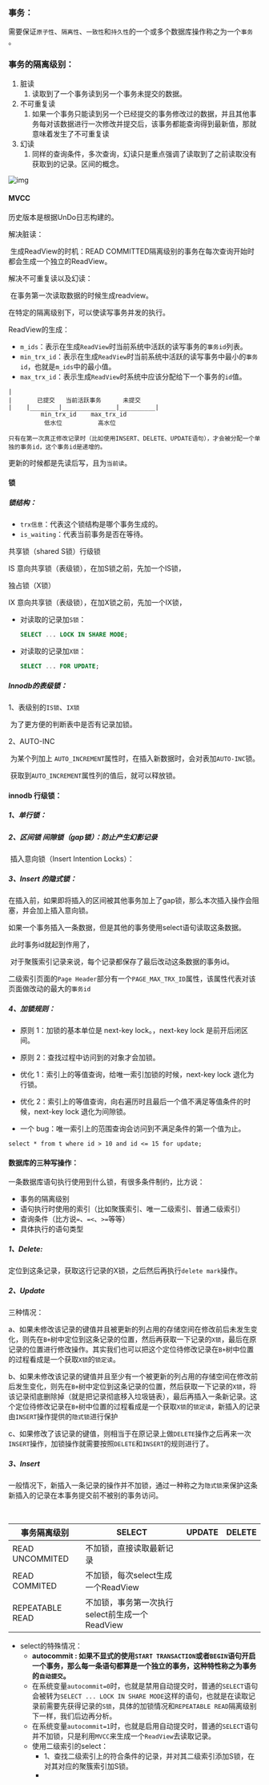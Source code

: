 ### 事务：

​	需要保证`原子性`、`隔离性`、`一致性`和`持久性`的一个或多个数据库操作称之为一个`事务` 。

### 事务的隔离级别：

1. 脏读
   1. 读取到了一个事务读到另一个事务未提交的数据。
2. 不可重复读
   1. 如果一个事务只能读到另一个已经提交的事务修改过的数据，并且其他事务每对该数据进行一次修改并提交后，该事务都能查询得到最新值，那就意味着发生了不可重复读
3. 幻读
   1. 同样的查询条件，多次查询，幻读只是重点强调了读取到了之前读取没有获取到的记录。区间的概念。

![img](https://docimg1.docs.qq.com/image/bqt2gnQCApKaoN_AJBChXQ?w=886&h=235)

#### MVCC

历史版本是根据UnDo日志构建的。

解决脏读：

​	生成ReadView的时机：READ COMMITTED隔离级别的事务在每次查询开始时都会生成一个独立的ReadView。

解决不可重复读以及幻读：

​	在事务第一次读取数据的时候生成readview。

在特定的隔离级别下，可以使读写事务并发的执行。

ReadView的生成：

- `m_ids`：表示在生成`ReadView`时当前系统中活跃的读写事务的`事务id`列表。
- `min_trx_id`：表示在生成`ReadView`时当前系统中活跃的读写事务中最小的`事务id`，也就是`m_ids`中的最小值。
- `max_trx_id`：表示生成`ReadView`时系统中应该分配给下一个事务的`id`值。

````|
|
|		已提交	  当前活跃事务      未提交
|    |________|_______________|__________|
         min_trx_id    max_trx_id
          低水位          高水位

````

`只有在第一次真正修改记录时（比如使用INSERT、DELETE、UPDATE语句），才会被分配一个单独的事务id，这个事务id是递增的。`

更新的时候都是先读后写，且为`当前读`。



#### 锁

##### 锁结构：

- `trx信息`：代表这个锁结构是哪个事务生成的。
- `is_waiting`：代表当前事务是否在等待。



 共享锁（shared S锁）行级锁 

 IS 意向共享锁（表级锁），在加S锁之前，先加一个IS锁，

独占锁（X锁）

 IX 意向共享锁（表级锁），在加X锁之前，先加一个IX锁，

- 对读取的记录加`S锁`：

  ```sql
  SELECT ... LOCK IN SHARE MODE;
  ```

- 对读取的记录加`X锁`：

  ```sql
  SELECT ... FOR UPDATE;
  ```

##### Innodb的表级锁：

1、表级别的`IS锁`、`IX锁`

​	为了更方便的判断表中是否有记录加锁。

2、AUTO-INC

​	为某个列加上 `AUTO_INCREMENT`属性时，在插入新数据时，会对表加`AUTO-INC`锁。

​	获取到`AUTO_INCREMENT`属性列的值后，就可以释放锁。

#### innodb 行级锁：

##### 1、单行锁：

##### 2、区间锁 间隙锁（gap锁）：防止产生幻影记录

​	插入意向锁（Insert Intention Locks）：

##### 3、Insert 的隐式锁：

​	在插入前，如果即将插入的区间被其他事务加上了gap锁，那么本次插入操作会阻塞，并会加上插入意向锁。

​	如果一个事务插入一条数据，但是其他的事务使用select语句读取这条数据。

​	此时事务id就起到作用了，

​	对于聚簇索引记录来说，每个记录都保存了最后改动这条数据的事务id。

​	二级索引页面的`Page Header`部分有一个`PAGE_MAX_TRX_ID`属性，该属性代表对该页面做改动的最大的`事务id`

##### 4、加锁规则：

* 原则 1：加锁的基本单位是 next-key lock。，next-key lock 是前开后闭区间。

* 原则 2：查找过程中访问到的对象才会加锁。

* 优化 1：索引上的等值查询，给唯一索引加锁的时候，next-key lock 退化为行锁。

* 优化 2：索引上的等值查询，向右遍历时且最后一个值不满足等值条件的时候，next-key lock 退化为间隙锁。

* 一个 bug：唯一索引上的范围查询会访问到不满足条件的第一个值为止。

````
select * from t where id > 10 and id <= 15 for update;
````







#### 数据库的三种写操作：

一条数据库语句执行使用到什么锁，有很多条件制约，比方说：

- 事务的隔离级别
- 语句执行时使用的索引（比如聚簇索引、唯一二级索引、普通二级索引）
- 查询条件（比方说`=`、`=<`、`>=`等等）
- 具体执行的语句类型

##### 1、Delete:

​	定位到这条记录，获取这行记录的X锁，之后然后再执行`delete mark`操作。

##### 2、Update

三种情况：

​	a、如果未修改该记录的键值并且被更新的列占用的存储空间在修改前后未发生变化，则先在`B+`树中定位到这条记录的位置，然后再获取一下记录的`X锁`，最后在原记录的位置进行修改操作。其实我们也可以把这个定位待修改记录在`B+`树中位置的过程看成是一个获取`X锁`的`锁定读`。

​	b、如果未修改该记录的键值并且至少有一个被更新的列占用的存储空间在修改前后发生变化，则先在`B+`树中定位到这条记录的位置，然后获取一下记录的`X锁`，将该记录彻底删除掉（就是把记录彻底移入垃圾链表），最后再插入一条新记录。这个定位待修改记录在`B+`树中位置的过程看成是一个获取`X锁`的`锁定读`，新插入的记录由`INSERT`操作提供的`隐式锁`进行保护

​	c、如果修改了该记录的键值，则相当于在原记录上做`DELETE`操作之后再来一次`INSERT`操作，加锁操作就需要按照`DELETE`和`INSERT`的规则进行了。

##### 3、Insert

​	一般情况下，新插入一条记录的操作并不加锁，通过一种称之为`隐式锁`来保护这条新插入的记录在本事务提交前不被别的事务访问。

​	

| 事务隔离级别    | SELECT                                         | UPDATE | DELETE |
| --------------- | ---------------------------------------------- | ------ | ------ |
| READ UNCOMMITED | 不加锁，直接读取最新记录                       |        |        |
| READ COMMITED   | 不加锁，每次select生成一个ReadView             |        |        |
| REPEATABLE READ | 不加锁，事务第一次执行select前生成一个ReadView |        |        |

- select的特殊情况：
  - **autocommit : 如果不显式的使用`START TRANSACTION`或者`BEGIN`语句开启一个事务，那么每一条语句都算是一个独立的事务，这种特性称之为事务的`自动提交`。**
  - 在系统变量`autocommit=0`时，也就是禁用自动提交时，普通的`SELECT`语句会被转为`SELECT ... LOCK IN SHARE MODE`这样的语句，也就是在读取记录前需要先获得记录的`S锁`，具体的加锁情况和`REPEATABLE READ`隔离级别下一样，我们后边再分析。
  - 在系统变量`autocommit=1`时，也就是启用自动提交时，普通的`SELECT`语句并不加锁，只是利用`MVCC`来生成一个`ReadView`去读取记录。
  - 使用二级索引的select：
    - 1、查找二级索引上的符合条件的记录，并对其二级索引添加S锁，在对其对应的聚簇索引加S锁。
    - 

